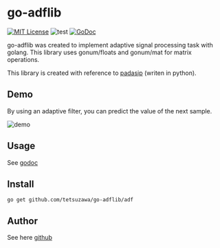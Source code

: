 go-adflib
====

[![MIT License](http://img.shields.io/badge/license-MIT-blue.svg?style=flat)](LICENSE)
![test](https://github.com/tetsuzawa/go-adflib/workflows/test/badge.svg)
[![GoDoc](https://godoc.org/github.com/tetsuzawa/go-adflib?status.svg)](https://godoc.org/github.com/tetsuzawa/go-adflib)

go-adflib was created to implement adaptive signal processing task with golang. This library uses gonum/floats and gonum/mat for matrix operations. 

This library is created with reference to [padasip](https://github.com/matousc89/padasip) (writen in python).

## Demo
By using an adaptive filter, you can predict the value of the next sample.

![demo](https://raw.github.com/wiki/tetsuzawa/go-adflib/img/run_example.gif)

## Usage

See [godoc](https://godoc.org/github.com/tetsuzawa/go-adflib)

## Install

```shell
go get github.com/tetsuzawa/go-adflib/adf
```

## Author
See here [github](https://github.com/tetsuzawa)
